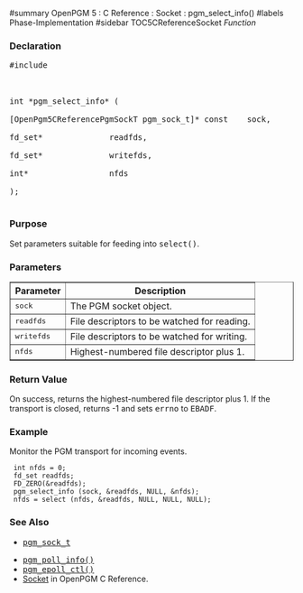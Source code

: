 ﻿#summary OpenPGM 5 : C Reference : Socket : pgm\_select\_info()
#labels Phase-Implementation
#sidebar TOC5CReferenceSocket
_Function_
### Declaration ###
<pre>
#include <pgm/pgm.h><br>
<br>
int *pgm_select_info* (<br>
[OpenPgm5CReferencePgmSockT pgm_sock_t]* const    sock,<br>
fd_set*              readfds,<br>
fd_set*              writefds,<br>
int*                 nfds<br>
);<br>
</pre>

### Purpose ###
Set parameters suitable for feeding into <tt>select()</tt>.

### Parameters ###

<table cellpadding='5' border='1' cellspacing='0'>
<tr>
<th>Parameter</th>
<th>Description</th>
</tr>
<tr>
<td><tt>sock</tt></td>
<td>The PGM socket object.</td>
</tr><tr>
<td><tt>readfds</tt></td>
<td>File descriptors to be watched for reading.</td>
</tr><tr>
<td><tt>writefds</tt></td>
<td>File descriptors to be watched for writing.</td>
</tr><tr>
<td><tt>nfds</tt></td>
<td>Highest-numbered file descriptor plus 1.</td>
</tr>
</table>

### Return Value ###
On success, returns the highest-numbered file descriptor plus 1.  If the transport is closed, returns -1 and sets <tt>errno</tt> to <tt>EBADF</tt>.

### Example ###
Monitor the PGM transport for incoming events.

```
 int nfds = 0;
 fd_set readfds;
 FD_ZERO(&readfds);
 pgm_select_info (sock, &readfds, NULL, &nfds);
 nfds = select (nfds, &readfds, NULL, NULL, NULL);
```

### See Also ###
  * <tt><a href='OpenPgm5CReferencePgmSockT.md'>pgm_sock_t</a></tt><br>
<ul><li><tt><a href='OpenPgm5CReferencePgmPollInfo.md'>pgm_poll_info()</a></tt><br>
</li><li><tt><a href='OpenPgm5CReferencePgmEpollCtl.md'>pgm_epoll_ctl()</a></tt><br>
</li><li><a href='OpenPgm5CReferenceSocket.md'>Socket</a> in OpenPGM C Reference.